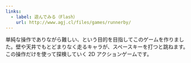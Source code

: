 ```yaml
---
links:
  - label: 遊んでみる（Flash）
    url: http://www.agj.cl/files/games/runnerby/
---
```


単純な操作でありながら難しい、という目的を目指してこのゲームを作りました。壁や天井でもとどまりなく走るキャラが、スペースキーを打つと跳ねます。この操作だけを使って探検していく 2D アクションゲームです。
